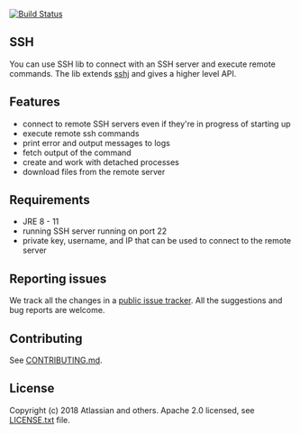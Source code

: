 [![Build Status](https://travis-ci.com/atlassian/ssh.svg?branch=master)](https://travis-ci.com/atlassian/ssh)

## SSH
You can use SSH lib to connect with an SSH server and execute remote commands. 
The lib extends [sshj](https://github.com/hierynomus/sshj/releases/tag/v0.23.0) and gives a higher level API.

## Features
  - connect to remote SSH servers even if they're in progress of starting up
  - execute remote ssh commands
  - print error and output messages to logs
  - fetch output of the command
  - create and work with detached processes
  - download files from the remote server
 
## Requirements
  - JRE 8 - 11
  - running SSH server running on port 22
  - private key, username, and IP that can be used to connect to the remote server

## Reporting issues

We track all the changes in a [public issue tracker](https://ecosystem.atlassian.net/secure/RapidBoard.jspa?rapidView=457&projectKey=JPERF).
All the suggestions and bug reports are welcome.

## Contributing

See [CONTRIBUTING.md](CONTRIBUTING.md).

## License
Copyright (c) 2018 Atlassian and others.
Apache 2.0 licensed, see [LICENSE.txt](LICENSE.txt) file.
